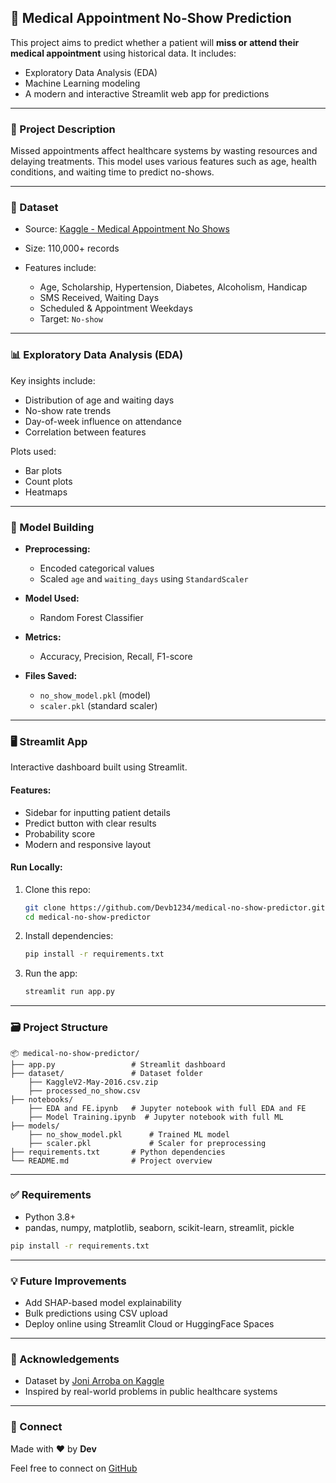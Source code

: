 ## 📅 Medical Appointment No-Show Prediction

This project aims to predict whether a patient will **miss or attend their medical appointment** using historical data. It includes:

* Exploratory Data Analysis (EDA)
* Machine Learning modeling
* A modern and interactive Streamlit web app for predictions

---

### 📌 Project Description

Missed appointments affect healthcare systems by wasting resources and delaying treatments. This model uses various features such as age, health conditions, and waiting time to predict no-shows.

---

### 📁 Dataset

* Source: [Kaggle - Medical Appointment No Shows](https://www.kaggle.com/joniarroba/noshowappointments)
* Size: 110,000+ records
* Features include:

  * Age, Scholarship, Hypertension, Diabetes, Alcoholism, Handicap
  * SMS Received, Waiting Days
  * Scheduled & Appointment Weekdays
  * Target: `No-show`

---

### 📊 Exploratory Data Analysis (EDA)

Key insights include:

* Distribution of age and waiting days
* No-show rate trends
* Day-of-week influence on attendance
* Correlation between features

Plots used:

* Bar plots
* Count plots
* Heatmaps

---

### 🤖 Model Building

* **Preprocessing:**

  * Encoded categorical values
  * Scaled `age` and `waiting_days` using `StandardScaler`
* **Model Used:**

  * Random Forest Classifier
* **Metrics:**

  * Accuracy, Precision, Recall, F1-score
* **Files Saved:**

  * `no_show_model.pkl` (model)
  * `scaler.pkl` (standard scaler)

---

### 🖥️ Streamlit App

Interactive dashboard built using Streamlit.

#### Features:

* Sidebar for inputting patient details
* Predict button with clear results
* Probability score
* Modern and responsive layout

#### Run Locally:

1. Clone this repo:

   ```bash
   git clone https://github.com/Devb1234/medical-no-show-predictor.git
   cd medical-no-show-predictor
   ```

2. Install dependencies:

   ```bash
   pip install -r requirements.txt
   ```

3. Run the app:

   ```bash
   streamlit run app.py
   ```

---

### 🗃️ Project Structure

```
📦 medical-no-show-predictor/
├── app.py                 # Streamlit dashboard
├── dataset/               # Dataset folder
    ├── KaggleV2-May-2016.csv.zip
    ├── processed_no_show.csv
├── notebooks/
    ├── EDA and FE.ipynb   # Jupyter notebook with full EDA and FE
    ├── Model Training.ipynb  # Jupyter notebook with full ML
├── models/
    ├── no_show_model.pkl      # Trained ML model
    ├── scaler.pkl             # Scaler for preprocessing
├── requirements.txt       # Python dependencies
└── README.md              # Project overview
```

---

### ✅ Requirements

* Python 3.8+
* pandas, numpy, matplotlib, seaborn, scikit-learn, streamlit, pickle

```bash
pip install -r requirements.txt
```

---

### 💡 Future Improvements

* Add SHAP-based model explainability
* Bulk predictions using CSV upload
* Deploy online using Streamlit Cloud or HuggingFace Spaces

---

### 🙌 Acknowledgements

* Dataset by [Joni Arroba on Kaggle](https://www.kaggle.com/joniarroba/noshowappointments)
* Inspired by real-world problems in public healthcare systems

---

### 🔗 Connect

Made with ❤️ by **Dev**

Feel free to connect on [GitHub](https://github.com/Devb1234)
